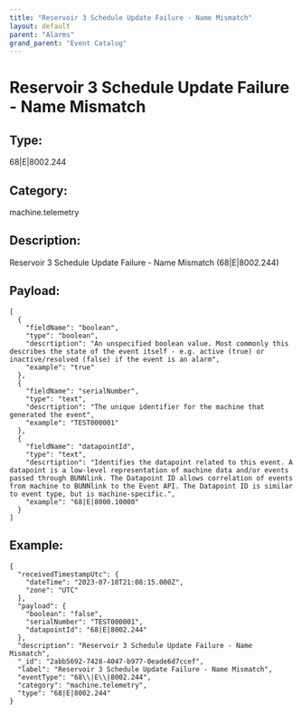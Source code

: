 ```yaml
---
title: "Reservoir 3 Schedule Update Failure - Name Mismatch"
layout: default
parent: "Alarms"
grand_parent: "Event Catalog"
---
```


# Reservoir 3 Schedule Update Failure - Name Mismatch

## Type:

68|E|8002.244

## Category:

machine.telemetry

## Description: 

Reservoir 3 Schedule Update Failure - Name Mismatch (68\|E\|8002.244)

## Payload:

```
[
  {
    "fieldName": "boolean",
    "type": "boolean",
    "descrtiption": "An unspecified boolean value. Most commonly this describes the state of the event itself - e.g. active (true) or inactive/resolved (false) if the event is an alarm",
    "example": "true"
  },
  {
    "fieldName": "serialNumber",
    "type": "text",
    "descrtiption": "The unique identifier for the machine that generated the event",
    "example": "TEST000001"
  },
  {
    "fieldName": "datapointId",
    "type": "text",
    "descrtiption": "Identifies the datapoint related to this event. A datapoint is a low-level representation of machine data and/or events passed through BUNNlink. The Datapoint ID allows correlation of events from machine to BUNNlink to the Event API. The Datapoint ID is similar to event type, but is machine-specific.",
    "example": "68|E|8000.10000"
  }
]
```

## Example:

```
{
  "receivedTimestampUtc": {
    "dateTime": "2023-07-10T21:08:15.000Z",
    "zone": "UTC"
  },
  "payload": {
    "boolean": "false",
    "serialNumber": "TEST000001",
    "datapointId": "68|E|8002.244"
  },
  "description": "Reservoir 3 Schedule Update Failure - Name Mismatch",
  "_id": "2abb5692-7428-4047-b977-0eade6d7ccef",
  "label": "Reservoir 3 Schedule Update Failure - Name Mismatch",
  "eventType": "68\\|E\\|8002.244",
  "category": "machine.telemetry",
  "type": "68|E|8002.244"
}
```
